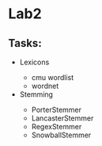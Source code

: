 # Lab2
## Tasks:
<ul>
  <li>Lexicons</li>
  <ul>
    <li>cmu wordlist</li>
    <li>wordnet</li>
  </ul>
  <li>Stemming</li>
  <ul>
    <li>PorterStemmer</li>
    <li>LancasterStemmer</li>
    <li>RegexStemmer</li>
    <li>SnowballStemmer</li>
  </ul>
</ul>
